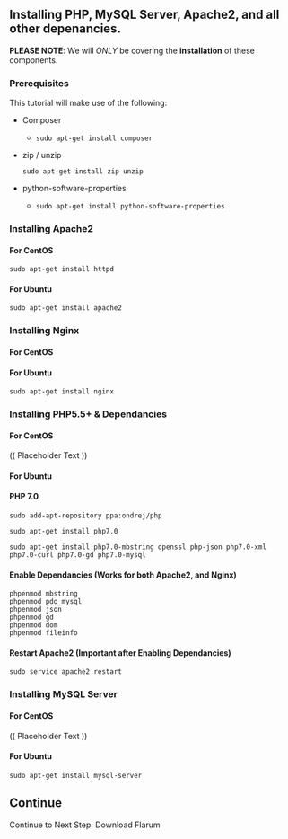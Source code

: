 ## Installing PHP, MySQL Server, Apache2, and all other depenancies.

**PLEASE NOTE**: We will _ONLY_ be covering the **installation** of these components.

### Prerequisites

This tutorial will make use of the following:

  - Composer

	- ```sudo apt-get install composer```

  - zip / unzip

	``` sudo apt-get install zip unzip ```

  - python-software-properties

	- ```sudo apt-get install python-software-properties```


### Installing Apache2

#### For CentOS

``` sudo apt-get install httpd ```

#### For Ubuntu

``` sudo apt-get install apache2 ```

### Installing Nginx

#### For CentOS



#### For Ubuntu

``` sudo apt-get install nginx ```

### Installing PHP5.5+ & Dependancies

#### For CentOS

(( Placeholder Text ))

#### For Ubuntu

#### PHP 7.0

```sudo add-apt-repository ppa:ondrej/php```

```sudo apt-get install php7.0```

```sudo apt-get install php7.0-mbstring openssl php-json php7.0-xml php7.0-curl php7.0-gd php7.0-mysql```


#### Enable Dependancies (Works for both Apache2, and Nginx)

```
phpenmod mbstring
phpenmod pdo_mysql
phpenmod json
phpenmod gd
phpenmod dom
phpenmod fileinfo
```
#### Restart Apache2 (Important after Enabling Dependancies)

```
sudo service apache2 restart
```

### Installing MySQL Server

#### For CentOS

(( Placeholder Text ))

#### For Ubuntu

``` sudo apt-get install mysql-server ```

## Continue

Continue to Next Step: Download Flarum

